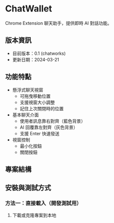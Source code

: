 # ChatWallet

Chrome Extension 聊天助手，提供即時 AI 對話功能。

## 版本資訊
- 目前版本：0.1 (chatworks)
- 更新日期：2024-03-21

## 功能特點

- 懸浮式聊天視窗
  - 可拖曳移動位置
  - 支援視窗大小調整
  - 記住上次關閉時的位置
- 基本聊天介面
  - 使用者訊息靠右對齊（藍色背景）
  - AI 回覆靠左對齊（灰色背景）
  - 支援 Enter 快速發送
- 視窗控制
  - 最小化按鈕
  - 關閉按鈕

## 專案結構

## 安裝與測試方式

### 方法一：直接載入（開發測試用）

1. 下載或克隆專案到本地